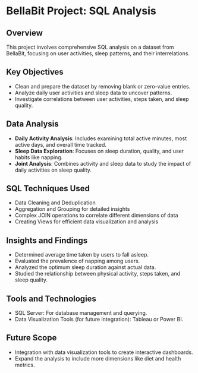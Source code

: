 # BellaBit Project: SQL Analysis

## Overview
This project involves comprehensive SQL analysis on a dataset from BellaBit, focusing on user activities, sleep patterns, and their interrelations.

## Key Objectives
- Clean and prepare the dataset by removing blank or zero-value entries.
- Analyze daily user activities and sleep data to uncover patterns.
- Investigate correlations between user activities, steps taken, and sleep quality.

## Data Analysis
- **Daily Activity Analysis**: Includes examining total active minutes, most active days, and overall time tracked.
- **Sleep Data Exploration**: Focuses on sleep duration, quality, and user habits like napping.
- **Joint Analysis**: Combines activity and sleep data to study the impact of daily activities on sleep quality.

## SQL Techniques Used
- Data Cleaning and Deduplication
- Aggregation and Grouping for detailed insights
- Complex JOIN operations to correlate different dimensions of data
- Creating Views for efficient data visualization and analysis

## Insights and Findings
- Determined average time taken by users to fall asleep.
- Evaluated the prevalence of napping among users.
- Analyzed the optimum sleep duration against actual data.
- Studied the relationship between physical activity, steps taken, and sleep quality.

## Tools and Technologies
- SQL Server: For database management and querying.
- Data Visualization Tools (for future integration): Tableau or Power BI.

## Future Scope
- Integration with data visualization tools to create interactive dashboards.
- Expand the analysis to include more dimensions like diet and health metrics.


